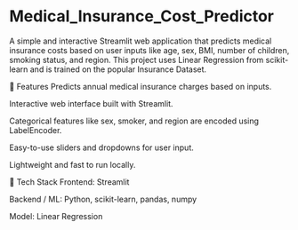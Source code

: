 # Medical_Insurance_Cost_Predictor
A simple and interactive Streamlit web application that predicts medical insurance costs based on user inputs like age, sex, BMI, number of children, smoking status, and region. This project uses Linear Regression from scikit-learn and is trained on the popular Insurance Dataset.

🚀 Features
Predicts annual medical insurance charges based on inputs.

Interactive web interface built with Streamlit.

Categorical features like sex, smoker, and region are encoded using LabelEncoder.

Easy-to-use sliders and dropdowns for user input.

Lightweight and fast to run locally.

🧠 Tech Stack
Frontend: Streamlit

Backend / ML: Python, scikit-learn, pandas, numpy

Model: Linear Regression

